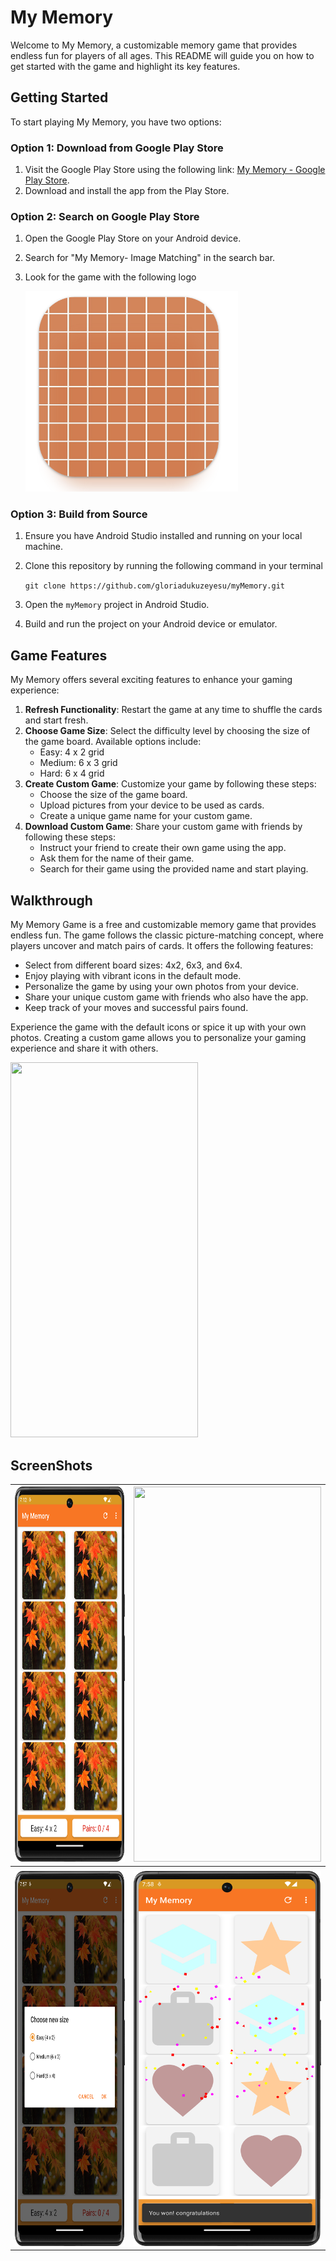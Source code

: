 # My Memory
Welcome to My Memory, a customizable memory game that provides endless fun for players of all ages. This README will guide you on how to get started with the game and highlight its key features.



## Getting Started

To start playing My Memory, you have two options:

### Option 1: Download from Google Play Store

1. Visit the Google Play Store using the following link: [My Memory - Google Play Store](https://play.google.com/store/apps/details?id=com.gloria.mymemory&hl=en).
2. Download and install the app from the Play Store.

### Option 2: Search on Google Play Store

1. Open the Google Play Store on your Android device.

2. Search for "My Memory- Image Matching" in the search bar.

3. Look for the game with the following logo

   <img src="README/logo.png" width ="340">

### Option 3: Build from Source

1. Ensure you have Android Studio installed and running on your local machine.

2. Clone this repository by running the following command in your terminal

   `git clone https://github.com/gloriadukuzeyesu/myMemory.git`

3. Open the `myMemory` project in Android Studio.
4. Build and run the project on your Android device or emulator.



## Game Features

My Memory offers several exciting features to enhance your gaming experience:

1. **Refresh Functionality**: Restart the game at any time to shuffle the cards and start fresh.
2. **Choose Game Size**: Select the difficulty level by choosing the size of the game board. Available options include:
   - Easy: 4 x 2 grid
   - Medium: 6 x 3 grid
   - Hard: 6 x 4 grid
3. **Create Custom Game**: Customize your game by following these steps:
   - Choose the size of the game board.
   - Upload pictures from your device to be used as cards.
   - Create a unique game name for your custom game.
4. **Download Custom Game**: Share your custom game with friends by following these steps:
   - Instruct your friend to create their own game using the app.
   - Ask them for the name of their game.
   - Search for their game using the provided name and start playing.



## Walkthrough

My Memory Game is a free and customizable memory game that provides endless fun. The game follows the classic picture-matching concept, where players uncover and match pairs of cards. It offers the following features:

- Select from different board sizes: 4x2, 6x3, and 6x4.
- Enjoy playing with vibrant icons in the default mode.
- Personalize the game by using your own photos from your device.
- Share your unique custom game with friends who also have the app.
- Keep track of your moves and successful pairs found.

Experience the game with the default icons or spice it up with your own photos. Creating a custom game allows you to personalize your gaming experience and share it with others.



<img src = "README/walkthrough.gif" width="300" height ="600">



## ScreenShots



|  <img src="README/frontPage.png" width="300" height="600">   | <img src="README/chooseSize.png" width="300" height="600"> |
| :----------------------------------------------------------: | :--------------------------------------------------------: |
|                                                              |                                                            |
| <img src="README/differentSize.png" width="300" height="600"> |  <img src="README/winGame.png" width="300" height="600">   |





